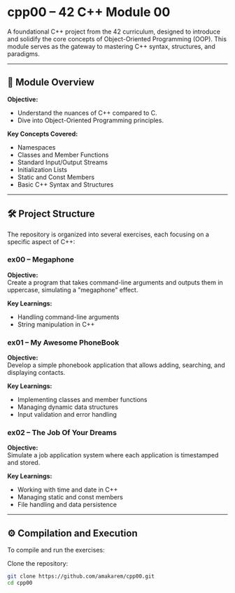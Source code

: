 # cpp00 – 42 C++ Module 00

A foundational C++ project from the 42 curriculum, designed to introduce and solidify the core concepts of Object-Oriented Programming (OOP). This module serves as the gateway to mastering C++ syntax, structures, and paradigms.

---

## 📘 Module Overview

**Objective:**  
- Understand the nuances of C++ compared to C.  
- Dive into Object-Oriented Programming principles.

**Key Concepts Covered:**
- Namespaces  
- Classes and Member Functions  
- Standard Input/Output Streams  
- Initialization Lists  
- Static and Const Members  
- Basic C++ Syntax and Structures

---

## 🛠️ Project Structure

The repository is organized into several exercises, each focusing on a specific aspect of C++:

### ex00 – Megaphone

**Objective:**  
Create a program that takes command-line arguments and outputs them in uppercase, simulating a "megaphone" effect.

**Key Learnings:**
- Handling command-line arguments  
- String manipulation in C++

### ex01 – My Awesome PhoneBook

**Objective:**  
Develop a simple phonebook application that allows adding, searching, and displaying contacts.

**Key Learnings:**
- Implementing classes and member functions  
- Managing dynamic data structures  
- Input validation and error handling

### ex02 – The Job Of Your Dreams

**Objective:**  
Simulate a job application system where each application is timestamped and stored.

**Key Learnings:**
- Working with time and date in C++  
- Managing static and const members  
- File handling and data persistence

---

## ⚙️ Compilation and Execution

To compile and run the exercises:

Clone the repository:
   ```bash
   git clone https://github.com/amakarem/cpp00.git
   cd cpp00
  ```
